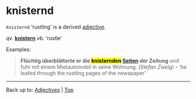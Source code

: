 # knisternd

`knisternd` ‘rustling’ is a derived [adjective](../../index.md).

*qv.* **[knistern](../../../verbs/k/kn/knistern.md)** *vb.* ‘rustle’

Examples:

> **Flüchtig überblätterte er die <mark>knisternden</mark> [Seiten](../../../nouns/s/se/Seite.md) der Zeitung** und fuhr mit einem Mietautomobil in seine Wohnung. (*Stefan Zweig*) – ‘he leafed through the rustling pages of the newspaper’

----

Back up to: [Adjectives](../../index.md) | [Top](../../../index.md)
